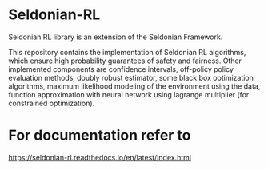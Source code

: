 # Seldonian-RL
Seldonian RL library is an extension of the Seldonian Framework. 

This repository contains the implementation of Seldonian RL algorithms, which ensure high probability guarantees of safety and fairness. Other implemented components are confidence intervals, off-policy policy evaluation methods, doubly robust estimator, some black box optimization algorithms, maximum likelihood modeling of the environment using the data, function approximation with neural network using lagrange multiplier (for constrained optimization).

# For documentation refer to
https://seldonian-rl.readthedocs.io/en/latest/index.html

